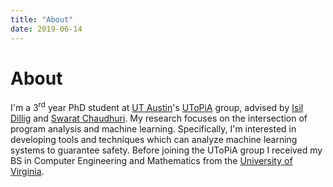```yaml
---
title: "About"
date: 2019-06-14
---
```


# About

I'm a 3<sup>rd</sup> year PhD student at [UT Austin](http://www.utexas.edu)'s
[UToPiA](http://utopia.cs.utexas.edu) group, advised by [Isil
Dillig](http://www.cs.utexas.edu/~isil) and [Swarat
Chaudhuri](http://www.cs.utexas.edu/~swarat). My research focuses on the
intersection of program analysis and machine learning. Specifically, I'm
interested in developing tools and techniques which can analyze machine
learning systems to guarantee safety. Before joining the UToPiA group I
received my BS in Computer Engineering and Mathematics from the [University of
Virginia](http://www.virginia.edu).

